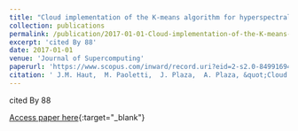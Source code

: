 ```yaml
---
title: "Cloud implementation of the K-means algorithm for hyperspectral image analysis"
collection: publications
permalink: /publication/2017-01-01-Cloud-implementation-of-the-K-means-algorithm-for-hyperspectral-image-analysis
excerpt: 'cited By 88'
date: 2017-01-01
venue: 'Journal of Supercomputing'
paperurl: 'https://www.scopus.com/inward/record.uri?eid=2-s2.0-84991694265&doi=10.1007%2fs11227-016-1896-3&partnerID=40&md5=65d72805143170e46c592a90ad8e2b81'
citation: ' J.M. Haut,  M. Paoletti,  J. Plaza,  A. Plaza, &quot;Cloud implementation of the K-means algorithm for hyperspectral image analysis.&quot; Journal of Supercomputing, 2017.'
---
```

cited By 88

[Access paper here](https://www.scopus.com/inward/record.uri?eid=2-s2.0-84991694265&doi=10.1007%2fs11227-016-1896-3&partnerID=40&md5=65d72805143170e46c592a90ad8e2b81){:target="_blank"}
